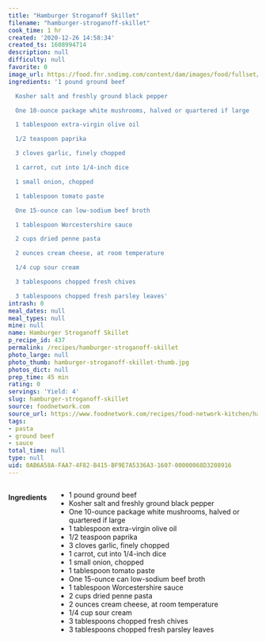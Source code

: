 ```yaml
---
title: "Hamburger Stroganoff Skillet"
filename: "hamburger-stroganoff-skillet"
cook_time: 1 hr
created: '2020-12-26 14:58:34'
created_ts: 1608994714
description: null
difficulty: null
favorite: 0
image_url: https://food.fnr.sndimg.com/content/dam/images/food/fullset/2018/3/30/0/LS-Library_Hamburger-Stroganoff-Skillet_s4x3.jpg.rend.hgtvcom.826.620.suffix/1522443802058.jpeg
ingredients: '1 pound ground beef

  Kosher salt and freshly ground black pepper

  One 10-ounce package white mushrooms, halved or quartered if large

  1 tablespoon extra-virgin olive oil

  1/2 teaspoon paprika

  3 cloves garlic, finely chopped

  1 carrot, cut into 1/4-inch dice

  1 small onion, chopped

  1 tablespoon tomato paste

  One 15-ounce can low-sodium beef broth

  1 tablespoon Worcestershire sauce

  2 cups dried penne pasta

  2 ounces cream cheese, at room temperature

  1/4 cup sour cream

  3 tablespoons chopped fresh chives

  3 tablespoons chopped fresh parsley leaves'
intrash: 0
meal_dates: null
meal_types: null
mine: null
name: Hamburger Stroganoff Skillet
p_recipe_id: 437
permalink: /recipes/hamburger-stroganoff-skillet
photo_large: null
photo_thumb: hamburger-stroganoff-skillet-thumb.jpg
photos_dict: null
prep_time: 45 min
rating: 0
servings: 'Yield: 4'
slug: hamburger-stroganoff-skillet
source: foodnetwork.com
source_url: https://www.foodnetwork.com/recipes/food-network-kitchen/hamburger-stroganoff-skillet-5478672
tags:
- pasta
- ground beef
- sauce
total_time: null
type: null
uid: 0AB6A58A-FAA7-4F82-B415-BF9E7A5336A3-1607-00000068D3208916
---
```

<div class="large-8 medium-7 columns" id="writeup">	</div><!-- #writeup -->
</div><!-- #row-one -->
<div class="row" id="row-two">	<div class="medium-4 small-5 columns" id="ingredients"><h4>Ingredients</h4><div class="box box-ingredients content"><ul>
<li>1 pound ground beef</li>
<li>Kosher salt and freshly ground black pepper</li>
<li>One 10-ounce package white mushrooms, halved or quartered if large</li>
<li>1 tablespoon extra-virgin olive oil</li>
<li>1/2 teaspoon paprika</li>
<li>3 cloves garlic, finely chopped</li>
<li>1 carrot, cut into 1/4-inch dice</li>
<li>1 small onion, chopped</li>
<li>1 tablespoon tomato paste</li>
<li>One 15-ounce can low-sodium beef broth</li>
<li>1 tablespoon Worcestershire sauce</li>
<li>2 cups dried penne pasta</li>
<li>2 ounces cream cheese, at room temperature</li>
<li>1/4 cup sour cream</li>
<li>3 tablespoons chopped fresh chives</li>
<li>3 tablespoons chopped fresh parsley leaves</li>
</ul>
</div>	</div>	<div class="medium-6 small-7 columns" id="directions">	</div>
